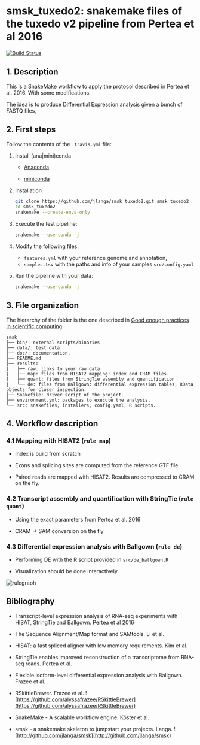 # smsk_tuxedo2: snakemake files of the tuxedo v2 pipeline from Pertea et al 2016

[![Build Status](https://travis-ci.org/jlanga/smsk_tuxedo2.svg?branch=master)](https://travis-ci.org/jlanga/smsk_tuxedo2)

## 1. Description

This is a SnakeMake workflow to apply the protocol described in Pertea et al. 2016. With some
modifications.

The idea is to produce Differential Expression analysis given a bunch of FASTQ files,

## 2. First steps

Follow the contents of the `.travis.yml` file:

1. Install (ana|mini)conda

    - [Anaconda](https://www.continuum.io/downloads)

    - [miniconda](http://conda.pydata.org/miniconda.html)

2. Installation

    ```sh
    git clone https://github.com/jlanga/smsk_tuxedo2.git smsk_tuxedo2
    cd smsk_tuxedo2
    snakemake --create-envs-only
    ```

3. Execute the test pipeline:

    ```sh
    snakemake --use-conda -j
    ```

4. Modify the following files:
    - `features.yml` with your reference genome and annotation,
    - `samples.tsv` with the paths and info of your samples `src/config.yaml`

5. Run the pipeline with your data:

    ```sh
    snakemake --use-conda -j
    ```

## 3. File organization

The hierarchy of the folder is the one described in [Good enough practices in scientific computing](https://swcarpentry.github.io/good-enough-practices-in-scientific-computing/):

```none
smsk
├── bin/: external scripts/binaries
├── data/: test data.
├── doc/: documentation.
├── README.md
├── results:
|   ├── raw: links to your raw data.
|   ├── map: files from HISAT2 mapping: index and CRAM files.
|   ├── quant: files from StringTie assembly and quantification
|   └── de: files from Ballgown: differential expression tables, RData objects for closer inspection.
├── Snakefile: driver script of the project.
├── environment.yml: packages to execute the analysis.
└── src: snakefiles, installers, config.yaml, R scripts.
```

## 4. Workflow description

### 4.1 Mapping with HISAT2 (`rule map`)

- Index is build from scratch

- Exons and splicing sites are computed from the reference GTF file

- Paired reads are mapped with HISAT2. Results are compressed to CRAM on the fly.

### 4.2 Transcript assembly and quantification with StringTie (`rule quant`)

- Using the exact parameters from Pertea et al. 2016

- CRAM -> SAM conversion on the fly

### 4.3 Differential expression analysis with Ballgown (`rule de`)

- Performing DE with the R script provided in `src/de_ballgown.R`

- Visualization should be done interactively.

![rulegraph](https://raw.github.com/jlanga/smsk_tuxedo2/master/rulegraph.svg?sanitize=true)

## Bibliography

- Transcript-level expression analysis of RNA-seq experiments with HISAT, StringTie and Ballgown. Pertea et al 2016

- The Sequence Alignment/Map format and SAMtools. Li et al.

- HISAT: a fast spliced aligner with low memory requirements. Kim et al.

- StringTie enables improved reconstruction of a transcriptome from RNA-seq reads. Pertea et al.

- Flexible isoform-level differential expression analysis with Ballgown. Frazee et al.

- RSkittleBrewer. Frazee et al. ![https://github.com/alyssafrazee/RSkittleBrewer](https://github.com/alyssafrazee/RSkittleBrewer)

- SnakeMake - A scalable workflow engine. Köster et al.

- smsk - a snakemake skeleton to jumpstart your projects. Langa. ![http://github.com/jlanga/smsk](http://github.com/jlanga/smsk)
